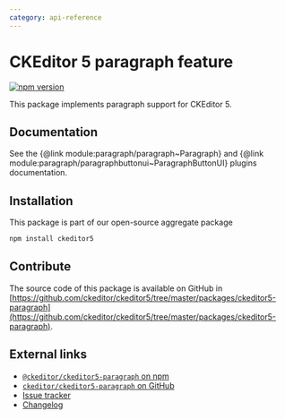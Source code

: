```yaml
---
category: api-reference
---
```


# CKEditor&nbsp;5 paragraph feature

[![npm version](https://badge.fury.io/js/%40ckeditor%2Fckeditor5-paragraph.svg)](https://www.npmjs.com/package/@ckeditor/ckeditor5-paragraph)

This package implements paragraph support for CKEditor&nbsp;5.

## Documentation

See the {@link module:paragraph/paragraph~Paragraph} and {@link module:paragraph/paragraphbuttonui~ParagraphButtonUI} plugins documentation.

## Installation

This package is part of our open-source aggregate package

```bash
npm install ckeditor5
```

## Contribute

The source code of this package is available on GitHub in [https://github.com/ckeditor/ckeditor5/tree/master/packages/ckeditor5-paragraph](https://github.com/ckeditor/ckeditor5/tree/master/packages/ckeditor5-paragraph).

## External links

* [`@ckeditor/ckeditor5-paragraph` on npm](https://www.npmjs.com/package/@ckeditor/ckeditor5-paragraph)
* [`ckeditor/ckeditor5-paragraph` on GitHub](https://github.com/ckeditor/ckeditor5/tree/master/packages/ckeditor5-paragraph)
* [Issue tracker](https://github.com/ckeditor/ckeditor5/issues)
* [Changelog](https://github.com/ckeditor/ckeditor5/blob/master/CHANGELOG.md)
